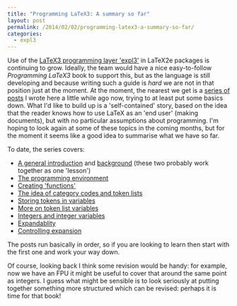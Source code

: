 ```yaml
---
title: "Programming LaTeX3: A summary so far"
layout: post
permalink: /2014/02/02/programming-latex3-a-summary-so-far/
categories:
  - expl3
---
```

Use of the [LaTeX3 programming layer 'expl3'](https://www.latex-project.org/latex3.html) in LaTeX2e packages is continuing to grow. Ideally, the team would have a nice easy-to-follow _Programming LaTeX3_ book to support this, but as the language is still developing and because writing such a guide is _hard_ we are not in that position just at the moment. At the moment, the nearest we get is a [series of posts](/tag/programming-latex3/) I wrote here a little while ago now, trying to at least put some basics down. What I'd like to build up is a 'self-contained' story, based on the idea that the reader knows how to use LaTeX as an 'end user' (making documents), but with no particular assumptions about programming. I'm hoping to look again at some of these topics in the coming months, but for the moment it seems like a good idea to summarise what we have so far.

To date, the series covers:

- [A general introduction](/2011/12/06/programming-latex3-introduction/) and [background](/2011/12/07/programming-latex3-background/) (these two probably work together as one 'lesson')
- [The programming environment](/2011/12/11/programming-latex3-the-programming-environment/)
- [Creating 'functions'](/2011/12/14/programming-latex3-creating-functions/)
- [The idea of category codes and token lists](/2011/12/21/programming-latex3-category-codes-tokens-and-token-lists/)
- [Storing tokens in variables](/2011/12/26/programming-latex3-token-list-variables/)
- [More on token list variables](/2012/01/22/programming-latex3-more-on-token-list-variables/)
- [Integers and integer variables](/2012/02/07/programming-latex3-integers-and-integer-expressions/)
- [Expandablity](/2012/04/21/programming-latex3-expandability/)
- [Controlling expansion](/2012/04/29/programming-latex3-more-on-expansion/)

The posts run basically in order, so if you are looking to learn then start with the first one and work your way down.

Of course, looking back I think some revision would be handy: for example, now we have an FPU it might be useful to cover that around the same point as integers. I guess what might be sensible is to look seriously at putting together something more structured which can be revised: perhaps it is time for that book!
